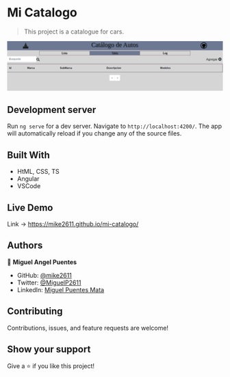 # Mi Catalogo


>  This project is a catalogue for cars.

![screenshot](/images/screenShot.png)


## Development server

Run `ng serve` for a dev server. Navigate to `http://localhost:4200/`. The app will automatically reload if you change any of the source files.
 
## Built With

- HtML, CSS, TS
- Angular
- VSCode

## Live Demo
Link -> https://mike2611.github.io/mi-catalogo/

## Authors

👤 **Miguel Angel Puentes**
- GitHub: [@mike2611](https://github.com/mike2611)
- Twitter: [@MiguelP2611](https://twitter.com/MiguelP2611)
- LinkedIn: [Miguel Puentes Mata](https://linkedin.com/in/miguel-puentes-mata-90a562139/)

## Contributing

Contributions, issues, and feature requests are welcome!

## Show your support

Give a ⭐️ if you like this project!
